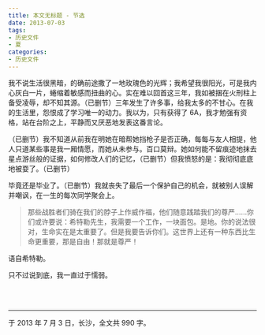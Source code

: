 ```yaml
---
title: 本文无标题 - 节选
date: 2013-07-03
tags:
- 历史文件
- 夏
categories:
- 历史文件
---
```


我不说生活很黑暗，的确前途撒了一地玫瑰色的光辉；我希望我很阳光，可是我内心灰白一片，蜷缩着敏感而扭曲的心。实在难以回首这三年，我如被捆在火刑柱上备受凌辱，却不知其源。（已删节）三年发生了许多事，给我太多的不甘心。在我的生活里，怨恨成了学习唯一的动力。我以为，只有获得了 6A，我才勉强有资格，站在台阶之上，平静而又厌恶地发表这番言论。

（已删节）我不知道从前我在明她在暗帮她挡枪子是否正确，每每与友人相提，他人只道某些事是我一厢情愿，而她从未参与。百口莫辩。她如何能不留痕迹地抹去星点游丝般的证据，如何修改人们的记忆，（已删节）但我愤怒的是：我彻彻底底地被耍了。（已删节）

毕竟还是毕业了。（已删节）我就丧失了最后一个保护自己的机会，就被别人误解并嘲讽，在一生的每次同学聚会上。

> 那些战胜者们骑在我们的脖子上作威作福，他们随意践踏我们的尊严……你们或许要说：希特勒先生，我需要一个工作，一块面包。是地。你的说法很对，生命实在是太重要了。但是我要告诉你们。这世界上还有一种东西比生命更重要，那是自由！那就是尊严！

语自希特勒。

只不过说到底，我一直过于懦弱。

<br>

<br>

------

于 2013 年 7 月 3 日，长沙，全文共 990 字。
